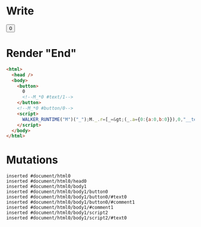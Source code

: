 # Write
  <button>0<!--M_*0 #text/1--></button><!--M_*0 #button/0--><script>WALKER_RUNTIME("M")("_");M._.r=[_=>(_.a={0:{a:0,b:0}}),0,"__tests__/template.marko_0_a_b",0];M._.w()</script>


# Render "End"
```html
<html>
  <head />
  <body>
    <button>
      0
      <!--M_*0 #text/1-->
    </button>
    <!--M_*0 #button/0-->
    <script>
      WALKER_RUNTIME("M")("_");M._.r=[_=&gt;(_.a={0:{a:0,b:0}}),0,"__tests__/template.marko_0_a_b",0];M._.w()
    </script>
  </body>
</html>
```

# Mutations
```
inserted #document/html0
inserted #document/html0/head0
inserted #document/html0/body1
inserted #document/html0/body1/button0
inserted #document/html0/body1/button0/#text0
inserted #document/html0/body1/button0/#comment1
inserted #document/html0/body1/#comment1
inserted #document/html0/body1/script2
inserted #document/html0/body1/script2/#text0
```